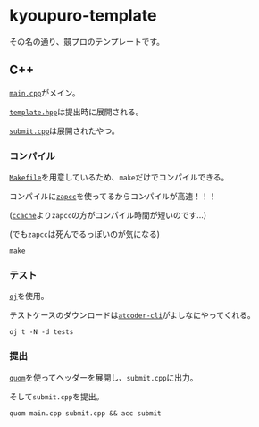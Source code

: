 # kyoupuro-template

その名の通り、竸プロのテンプレートです。

## C++

[`main.cpp`](https://github.com/taiton-k/kyoupuro-template/blob/main/c++/main.cpp)がメイン。

[`template.hpp`](https://github.com/taiton-k/kyoupuro-template/blob/main/c++/template.hpp)は提出時に展開される。

[`submit.cpp`](https://github.com/taiton-k/kyoupuro-template/blob/main/c++/submit.cpp)は展開されたやつ。

### コンパイル

[`Makefile`](https://github.com/taiton-k/kyoupuro-template/blob/main/c++/Makefile)を用意しているため、`make`だけでコンパイルできる。

コンパイルに[`zapcc`](https://github.com/yrnkrn/zapcc)を使ってるからコンパイルが高速！！！

([`ccache`](https://github.com/ccache/ccache)より`zapcc`の方がコンパイル時間が短いのです…)

(でも`zapcc`は死んでるっぽいのが気になる)

~~~
make
~~~

### テスト

[`oj`](https://github.com/online-judge-tools/oj)を使用。

テストケースのダウンロードは[`atcoder-cli`](http://tatamo.81.la/blog/2018/12/07/atcoder-cli/)がよしなにやってくれる。

~~~
oj t -N -d tests
~~~

### 提出

[`quom`](https://github.com/Viatorus/quom)を使ってヘッダーを展開し、`submit.cpp`に出力。

そして`submit.cpp`を提出。

~~~
quom main.cpp submit.cpp && acc submit
~~~
